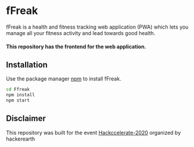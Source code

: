 # fFreak

fFreak is a health and fitness tracking web application (PWA) which lets you manage all your fitness activity and lead towards good health.
#### This repository has the frontend for the web application.

## Installation

Use the package manager [npm](https://www.npmjs.com/) to install fFreak.

```bash
cd Ffreak
npm install
npm start
```

## Disclaimer
This repository was built for the event [Hackccelerate-2020](https://www.hackerearth.com/challenges/hackathon/hackccelerate-2020/) organized by hackerearth